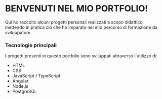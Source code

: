 # BENVENUTI NEL MIO PORTFOLIO!  
Qui ho raccolto alcuni progetti personali realizzati a scopo didattico, mettendo in pratica ciò che ho imparato nel mio percorso di formazione da sviluppatore.


### Tecnologie principali

I progetti presenti in questo portfolio sono sviluppati attraverso l'utilizzo di:
- HTML
- CSS
- JavaScript / TypeScript
- Angular
- Node.js
- PostgreSQL
